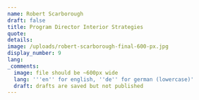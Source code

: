 ```yaml
---
name: Robert Scarborough
draft: false
title: Program Director Interior Strategies
quote:
details:
image: /uploads/robert-scarborough-final-600-px.jpg
display_number: 9
lang:
_comments:
  image: file should be ~600px wide
  lang: '''en'' for english, ''de'' for german (lowercase)'
  draft: drafts are saved but not published
---
```

